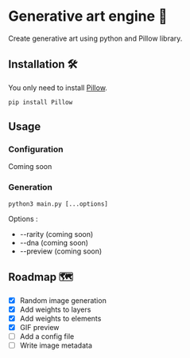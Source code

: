 # Generative art engine 🦥
Create generative art using python and Pillow library.

## Installation 🛠️
You only need to install [Pillow](https://pypi.org/project/Pillow/).
```shell
pip install Pillow
```

## Usage 
### Configuration 
Coming soon

### Generation
```shell
python3 main.py [...options]
```

Options :
* --rarity (coming soon)
* --dna (coming soon)
* --preview (coming soon)

## Roadmap 🗺
- [x] Random image generation
- [x] Add weights to layers
- [x] Add weights to elements
- [x] GIF preview
- [ ] Add a config file
- [ ] Write image metadata
